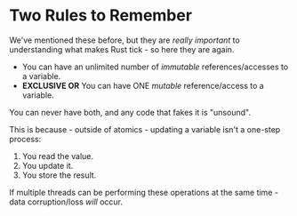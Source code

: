# Two Rules to Remember

We've mentioned these before, but they are *really important* to understanding what makes Rust tick - so here they are again.

* You can have an unlimited number of *immutable* references/accesses to a variable.
* **EXCLUSIVE OR** You can have ONE *mutable* reference/access to a variable.

You can never have both, and any code that fakes it is "unsound".

This is because - outside of atomics - updating a variable isn't a one-step process:

1. You read the value.
2. You update it.
3. You store the result.

If multiple threads can be performing these operations at the same time - data corruption/loss *will* occur.